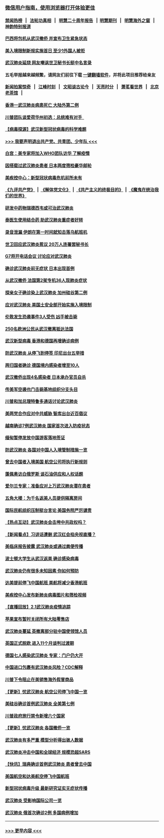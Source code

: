 ### [微信用户指南，使用浏览器打开体验更佳](https://github.com/gfw-breaker/banned-news1/blob/master/indexes/wechat-guide.md?t=0)
#### [禁闻热榜](热点新闻.md?t=0)  &nbsp;&nbsp;|&nbsp;&nbsp; [法轮功真相](https://github.com/gfw-breaker/truth/blob/master/README.md?t=0) &nbsp;&nbsp;|&nbsp;&nbsp; [明慧二十周年报告](https://github.com/gfw-breaker/mh-reports/blob/master/README.md?t=0) &nbsp;&nbsp;|&nbsp;&nbsp;[明慧期刊](https://github.com/gfw-breaker/mh-qikan) &nbsp;&nbsp;|&nbsp;&nbsp; [明慧海外之窗](https://github.com/gfw-breaker/mh-news/blob/master/README.md?t=0) &nbsp;&nbsp;|&nbsp;&nbsp; [神韵特别报道](https://github.com/gfw-breaker/mh-news/blob/master/shenyun.md?t=0)
#### [巴西将包机从武汉撤侨 并宣布卫生紧急状态](../pages/nsc418/n11843418.md?t=02041733) 
#### [美入境限制新规实施首日 至少1外国人被拒](../pages/nsc418/n11843058.md?t=02041733) 
#### [武汉肺炎延烧 网友嘲讽世卫秘书长挺中名言录](../pages/nsc418/n11843056.md?t=02041733) 
#### 五毛举报越来越频繁，请网友们前往下载 [一键翻墙软件](https://github.com/gfw-breaker/ssr-accounts)，并将此项目推荐给亲友
#### [新闻拍案惊奇](https://github.com/gfw-breaker/banned-news1/blob/master/pages/link4.md) &nbsp;&nbsp;|&nbsp;&nbsp; [江峰时刻](https://github.com/gfw-breaker/banned-news1/blob/master/pages/link4.md) &nbsp;&nbsp;|&nbsp;&nbsp; [文昭谈古论今](https://github.com/gfw-breaker/banned-news1/blob/master/pages/link4.md) &nbsp;&nbsp;|&nbsp;&nbsp; [天亮时分](https://github.com/gfw-breaker/banned-news1/blob/master/pages/link4.md) &nbsp;&nbsp;|&nbsp;&nbsp; [萧茗看世界](https://github.com/gfw-breaker/banned-news1/blob/master/pages/link4.md) &nbsp;&nbsp;|&nbsp;&nbsp; [北京老茶馆](https://github.com/gfw-breaker/banned-news1/blob/master/pages/link4.md) &nbsp;&nbsp;|&nbsp;&nbsp; 
#### [香港一武汉肺炎病患死亡 大陆外第二例](../pages/nsc418/n11843026.md?t=02041733) 
#### [川普团队谈爱荷华州初选：总统难有对手  ](../pages/nsc418/n11842867.md?t=02041733) 
#### [【病毒探源】武汉新型冠状病毒的科学难题](../pages/nsc418/n11842176.md?t=02041733) 
#### [>>> 我要声明退出共产党、共青团、少年队 <<<](https://github.com/begood0513/goodnews/blob/master/quit/letter.md) 
#### [白宫：美专家将加入WHO团队访华 了解疫情](../pages/nsc418/n11842198.md?t=02041733) 
#### [因搭载过武汉肺炎患者 日本两度筛检豪华邮轮](../pages/nsc418/n11842447.md?t=02041733) 
#### [美疾控中心：新型冠状病毒危机前所未有](../pages/nsc418/n11842406.md?t=02041733) 
#### [《九评共产党》](https://github.com/begood0513/9ping.md/blob/master/README.md) &nbsp;|&nbsp; [《解体党文化》](../../../../jtdwh.md/blob/master/README.md)  &nbsp;|&nbsp; [《共产主义的终极目的》](../../../../gczydzjmd.md/blob/master/README.md) &nbsp;|&nbsp; [《魔鬼在统治我们的世界》](../../../../mgztzwmdsj.md/blob/master/README.md) 
#### [研发中药物瑞德西韦或可治武汉肺炎](../pages/nsc418/n11842100.md?t=02041733) 
#### [泰医生使用结合药 助武汉肺炎重症者好转](../pages/nsc418/n11842096.md?t=02041733) 
#### [录音泄漏 伊朗在第一时间就知击落乌航班机](../pages/nsc418/n11842002.md?t=02041733) 
#### [世卫回应武汉肺炎惹议 20万人连署罢秘书长](../pages/nsc418/n11841664.md?t=02041733) 
#### [G7将开电话会议 讨论应对武汉肺炎](../pages/nsc418/n11841658.md?t=02041733) 
#### [确诊武汉肺炎前无症状 日本出现首例](../pages/nsc418/n11841567.md?t=02041733) 
#### [从武汉撤侨 法国第2架专机36人现肺炎症状](../pages/nsc418/n11841382.md?t=02041733) 
#### [探亲女子确诊染上武汉肺炎 加州硅谷第二例](../pages/nsc418/n11839784.md?t=02041733) 
#### [应对武汉肺炎 美国土安全部开始实施入境限制](../pages/nsc418/n11839729.md?t=02041733) 
#### [伦敦发生恐袭事件3人受伤 凶手被击毙](../pages/nsc418/n11839442.md?t=02041733) 
#### [250名欧洲公民从武汉撤离抵达法国](../pages/nsc418/n11839438.md?t=02041733) 
#### [武汉新型病毒 香港和德国再增确诊病例](../pages/nsc418/n11839381.md?t=02041733) 
#### [防武汉肺炎 从停飞到停签 印尼出台五举措](../pages/nsc418/n11839282.md?t=02041733) 
#### [两归国者确诊 德国境内感染者增至10人](../pages/nsc418/n11839164.md?t=02041733) 
#### [武汉撤侨出现4名感染者 日本承办官员自杀](../pages/nsc418/n11839044.md?t=02041733) 
#### [传美军空袭也门击毙基地组织分支头目](../pages/nsc418/n11839210.md?t=02041733) 
#### [川普和加总理特鲁多通话讨论武汉肺炎](../pages/nsc418/n11839128.md?t=02041733) 
#### [美两党合作应对中共威胁 智库出台近百倡议](../pages/nsc418/n11838437.md?t=02041733) 
#### [越南确诊7例武汉肺炎 国家首次进入防疫状态](../pages/nsc418/n11838860.md?t=02041733) 
#### [缅甸暂停发放中国游客落地签证](../pages/nsc418/n11838730.md?t=02041733) 
#### [防武汉肺炎 各国对中国人入境管制措施一览](../pages/nsc418/n11838726.md?t=02041733) 
#### [曾去中国者入境美国 航空公司将执行新规则](../pages/nsc418/n11838375.md?t=02041733) 
#### [蓬佩奥访白俄罗斯 谈石油供应和人权话题](../pages/nsc418/n11838242.md?t=02041733) 
#### [爱尔兰专家：准备应对上万武汉肺炎潜在患者](../pages/nsc418/n11837978.md?t=02041733) 
#### [五角大楼：为千名返美人员提供隔离房间](../pages/nsc418/n11837831.md?t=02041733) 
#### [国际民航组织压制挺台言论 美国务院严厉谴责](../pages/nsc418/n11837791.md?t=02041733) 
#### [【热点互动】武汉肺炎会击垮中共政权吗？](../pages/nsc418/n11837779.md?t=02041733) 
#### [【新闻看点】习讲话遭删 武汉红会掐央视直播？](../pages/nsc418/n11837573.md?t=02041733) 
#### [美临床报告披露 武汉肺炎或通过粪便传播](../pages/nsc418/n11837626.md?t=02041733) 
#### [波士顿大学生从武汉返美 确诊感染病毒](../pages/nsc418/n11837580.md?t=02041733) 
#### [武汉肺炎仍有很多未知因素 你如何预防](../pages/nsc418/n11837666.md?t=02041733) 
#### [达美提前停飞中国航班 美航将减少香港航班](../pages/nsc418/n11837649.md?t=02041733) 
#### [美疾控中心发布新肺炎病毒图片和筛检视频](../pages/nsc418/n11837491.md?t=02041733) 
#### [【直播回放】2.1武汉肺炎疫情追踪](../pages/nsc418/n11837232.md?t=02041733) 
#### [苹果宣布暂时关闭所有大陆零售店](../pages/nsc418/n11837097.md?t=02041733) 
#### [武汉肺炎蔓延 英撤离部分驻中国使领馆人员](../pages/nsc418/n11837061.md?t=02041733) 
#### [英国正式脱欧 进入11个月谈判过渡期](../pages/nsc418/n11836911.md?t=02041733) 
#### [德国七人感染武汉肺炎 专家：门户仍大开](../pages/nsc418/n11836344.md?t=02041733) 
#### [中国进口包裹有武汉肺炎风险？CDC解释](../pages/nsc418/n11836321.md?t=02041733) 
#### [川普下令阻止在美销售海外假冒商品](../pages/nsc418/n11836261.md?t=02041733) 
#### [【更新】忧武汉肺炎 航空公司停飞中国一览](../pages/nsc418/n11835931.md?t=02041733) 
#### [美硅谷确诊首例武汉肺炎 全美第七例](../pages/nsc418/n11836093.md?t=02041733) 
#### [川普政府旅行禁令新增六个国家](../pages/nsc418/n11836083.md?t=02041733) 
#### [【更新】忧武汉肺炎 各国撤侨一览](../pages/nsc418/n11835673.md?t=02041733) 
#### [武汉肺炎有多严重 模型分析得出骇人数据](../pages/nsc418/n11835829.md?t=02041733) 
#### [武汉肺炎冲击中国和全球经济 规模恐超SARS](../pages/nsc418/n11835652.md?t=02041733) 
#### [【快讯】瑞典确诊首例武汉肺炎 患者曾去中国](../pages/nsc418/n11835675.md?t=02041733) 
#### [美国航空和达美航空停飞中国航班](../pages/nsc418/n11835567.md?t=02041733) 
#### [新型冠状病毒升级 最新研究证实无症状传播](../pages/nsc418/n11835589.md?t=02041733) 
#### [武汉肺炎 受影响国际公司一览](../pages/nsc418/n11835538.md?t=02041733) 
#### [武汉肺炎 俄首次确诊2例 多国病例增加](../pages/nsc418/n11835295.md?t=02041733) 

----
#### [ >>> 更早内容 <<< ](../indexes/nsc418-earlier.md)
